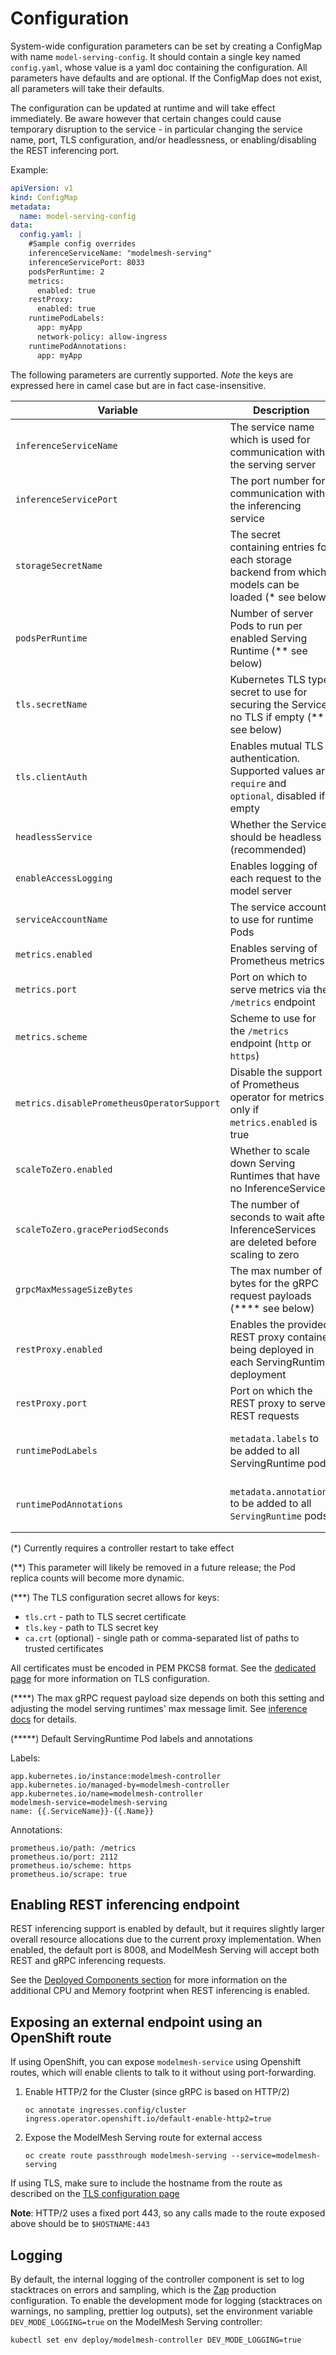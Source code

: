 # Configuration

System-wide configuration parameters can be set by creating a ConfigMap with name `model-serving-config`. It should contain a single key named `config.yaml`, whose value is a yaml doc containing the configuration. All parameters have defaults and are optional. If the ConfigMap does not exist, all parameters will take their defaults.

The configuration can be updated at runtime and will take effect immediately. Be aware however that certain changes could cause temporary disruption to the service - in particular changing the service name, port, TLS configuration, and/or headlessness, or enabling/disabling the REST inferencing port.

Example:

```yaml
apiVersion: v1
kind: ConfigMap
metadata:
  name: model-serving-config
data:
  config.yaml: |
    #Sample config overrides
    inferenceServiceName: "modelmesh-serving"
    inferenceServicePort: 8033
    podsPerRuntime: 2
    metrics:
      enabled: true
    restProxy:
      enabled: true
    runtimePodLabels:
      app: myApp
      network-policy: allow-ingress
    runtimePodAnnotations:
      app: myApp
```

The following parameters are currently supported. _Note_ the keys are expressed here in camel case but are in fact case-insensitive.

| Variable                                   | Description                                                                                           | Default                                    |
| ------------------------------------------ | ----------------------------------------------------------------------------------------------------- | ------------------------------------------ |
| `inferenceServiceName`                     | The service name which is used for communication with the serving server                              | `modelmesh-serving`                        |
| `inferenceServicePort`                     | The port number for communication with the inferencing service                                        | `8033`                                     |
| `storageSecretName`                        | The secret containing entries for each storage backend from which models can be loaded (\* see below) | `storage-config`                           |
| `podsPerRuntime`                           | Number of server Pods to run per enabled Serving Runtime (\*\* see below)                             | `2`                                        |
| `tls.secretName`                           | Kubernetes TLS type secret to use for securing the Service; no TLS if empty (\*\*\* see below)        |                                            |
| `tls.clientAuth`                           | Enables mutual TLS authentication. Supported values are `require` and `optional`, disabled if empty   |                                            |
| `headlessService`                          | Whether the Service should be headless (recommended)                                                  | `true`                                     |
| `enableAccessLogging`                      | Enables logging of each request to the model server                                                   | `false`                                    |
| `serviceAccountName`                       | The service account to use for runtime Pods                                                           | `modelmesh`                                |
| `metrics.enabled`                          | Enables serving of Prometheus metrics                                                                 | `true`                                     |
| `metrics.port`                             | Port on which to serve metrics via the `/metrics` endpoint                                            | `2112`                                     |
| `metrics.scheme`                           | Scheme to use for the `/metrics` endpoint (`http` or `https`)                                         | `https`                                    |
| `metrics.disablePrometheusOperatorSupport` | Disable the support of Prometheus operator for metrics only if `metrics.enabled` is true              | `false`                                    |
| `scaleToZero.enabled`                      | Whether to scale down Serving Runtimes that have no InferenceServices                                 | `true`                                     |
| `scaleToZero.gracePeriodSeconds`           | The number of seconds to wait after InferenceServices are deleted before scaling to zero              | `60`                                       |
| `grpcMaxMessageSizeBytes`                  | The max number of bytes for the gRPC request payloads (\*\*\*\* see below)                            | `16777216` (16MiB)                         |
| `restProxy.enabled`                        | Enables the provided REST proxy container being deployed in each ServingRuntime deployment            | `true`                                     |
| `restProxy.port`                           | Port on which the REST proxy to serve REST requests                                                   | `8008`                                     |
| `runtimePodLabels`                         | `metadata.labels` to be added to all ServingRuntime pods                                              | (\*\*\*\*\*) See default labels below      |
| `runtimePodAnnotations`                    | `metadata.annotations` to be added to all `ServingRuntime` pods                                       | (\*\*\*\*\*) See default annotations below |

(\*) Currently requires a controller restart to take effect

(\*\*) This parameter will likely be removed in a future release; the Pod replica counts will become more dynamic.

(\*\*\*) The TLS configuration secret allows for keys:

- `tls.crt` - path to TLS secret certificate
- `tls.key` - path to TLS secret key
- `ca.crt` (optional) - single path or comma-separated list of paths to trusted certificates

All certificates must be encoded in PEM PKCS8 format. See the [dedicated page](./tls.md) for more information on TLS configuration.

(\*\*\*\*) The max gRPC request payload size depends on both this setting and adjusting the model serving runtimes' max message limit. See [inference docs](/docs/predictors/run-inference.md) for details.

(\*\*\*\*\*) Default ServingRuntime Pod labels and annotations

Labels:

```
app.kubernetes.io/instance:modelmesh-controller
app.kubernetes.io/managed-by=modelmesh-controller
app.kubernetes.io/name=modelmesh-controller
modelmesh-service=modelmesh-serving
name: {{.ServiceName}}-{{.Name}}
```

Annotations:

```
prometheus.io/path: /metrics
prometheus.io/port: 2112
prometheus.io/scheme: https
prometheus.io/scrape: true
```

## Enabling REST inferencing endpoint

REST inferencing support is enabled by default, but it requires slightly larger overall resource allocations due to the current proxy implementation. When enabled, the default port is 8008, and ModelMesh Serving will accept both REST and gRPC inferencing requests.

See the [Deployed Components section](../install/README.md#deployed-components) for more information on the additional CPU and Memory footprint when REST inferencing is enabled.

## Exposing an external endpoint using an OpenShift route

If using OpenShift, you can expose `modelmesh-service` using Openshift routes, which will enable clients to talk to it without using port-forwarding.

1.  Enable HTTP/2 for the Cluster (since gRPC is based on HTTP/2)

        oc annotate ingresses.config/cluster ingress.operator.openshift.io/default-enable-http2=true

2.  Expose the ModelMesh Serving route for external access

        oc create route passthrough modelmesh-serving --service=modelmesh-serving

If using TLS, make sure to include the hostname from the route as described on the [TLS configuration page](./tls.md#creating-tls-certificates-using-certmanager)

**Note**: HTTP/2 uses a fixed port 443, so any calls made to the route exposed above should be to `$HOSTNAME:443`

## Logging

By default, the internal logging of the controller component is set to log stacktraces on errors and sampling, which is the [Zap](https://pkg.go.dev/sigs.k8s.io/controller-runtime/pkg/log/zap#Options) production configuration. To enable the development mode for logging (stacktraces on warnings, no sampling, prettier log outputs), set the environment variable `DEV_MODE_LOGGING=true` on the ModelMesh Serving controller:

```sh
kubectl set env deploy/modelmesh-controller DEV_MODE_LOGGING=true
```
